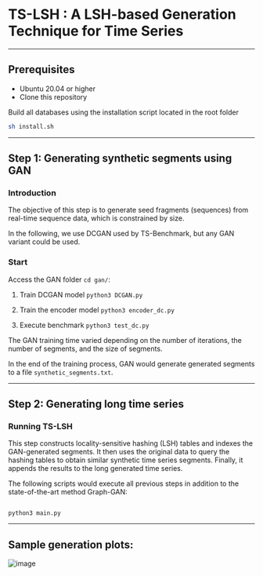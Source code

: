 # TS-LSH : A LSH-based Generation Technique for Time Series

___
## Prerequisites

- Ubuntu 20.04 or higher
- Clone this repository

Build all databases using the installation script located in the root folder

```bash
sh install.sh
```
___
## Step 1: Generating synthetic segments using GAN

### Introduction

The objective of this step is to generate seed fragments (sequences) from real-time sequence data, which is constrained by size.

In the following, we use DCGAN used by TS-Benchmark, but any GAN variant could be used. 

### Start

Access the GAN folder ``cd gan/``:

1. Train DCGAN model ``python3 DCGAN.py``

2. Train the encoder model ``python3 encoder_dc.py``

3. Execute benchmark  ``python3 test_dc.py``

The GAN training time varied depending on the number of iterations, the number of segments, and the size of segments.

In the end of the training process, GAN would generate generated segments to a file ``synthetic_segments.txt``.

___
## Step 2: Generating long time series

### Running TS-LSH

This step constructs locality-sensitive hashing (LSH) tables and indexes the GAN-generated segments. It then uses the original data to query the hashing tables to obtain similar synthetic time series segments. Finally, it appends the results to the long generated time series. 

The following scripts would execute all previous steps in addition to the state-of-the-art method Graph-GAN:

<pre><code>
python3 main.py
</code></pre>

___
## Sample generation plots:

![image](https://github.com/eXascaleInfolab/TSM-Bench/assets/15266242/865b39be-cafa-4ad7-bbd6-059ce546e6f3)
